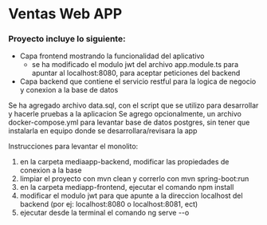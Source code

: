# Ventas Web APP

### Proyecto incluye lo siguiente:

* Capa frontend mostrando la funcionalidad del aplicativo 
    - se ha modificado el modulo jwt del archivo app.module.ts para apuntar al localhost:8080, para aceptar peticiones del backend
* Capa backend que contiene el servicio restful para la logica de negocio y conexion a la base de datos

Se ha agregado archivo data.sql, con el script que se utilizo para desarrollar y hacerle pruebas a la aplicacion
Se agrego opcionalmente, un archivo docker-compose.yml para levantar base de datos postgres, sin tener que instalarla en equipo donde se desarrollara/revisara la app

Instrucciones para levantar el monolito:

1. en la carpeta mediaapp-backend, modificar las propiedades de conexion a la base
2. limpiar el proyecto con mvn clean y correrlo con mvn spring-boot:run
3. en la carpeta mediapp-frontend, ejecutar el comando npm install 
4. modificar el modulo jwt para que apunte a la direccion localhost del backend (por ej: localhost:8080 o localhost:8081, ect)
5. ejecutar desde la terminal el comando ng serve --o




